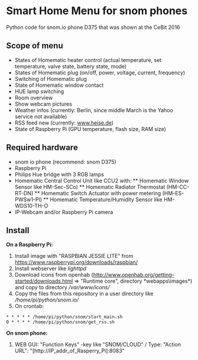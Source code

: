 Smart Home Menu for snom phones
===============================

Python code for snom.io phone D375 that was shown at the CeBit 2016

Scope of menu
-------------
* States of Homematic heater control (actual temperature, set temperature, valve state, battery state, mode)
* States of Homematic plug (on/off, power, voltage, current, frequency)
* Switching of Homematic plug
* State of Homematic window contact
* HUE lamp switching
* Room overview
* Show webcam pictures
* Weather infos (currently: Berlin, since middle March is the Yahoo service not available)
* RSS feed new (currently: www.heise.de)
* State of Raspberry Pi (GPU temperature, flash size, RAM size)


Required hardware
-----------------
* snom io phone (recommend: snom D375)
* Raspberry Pi
* Philips Hue bridge with 3 RGB lamps
* Homematic Central Control Unit like CCU2 with:
** Homematic Window Sensor like HM-Sec-SCo)
** Homematic Radiator Thermostat (HM-CC-RT-DN)
** Homematic Switch Actuator with power metering (HM-ES-PWSw1-Pl)
** Homematic Temperature/Humidity Sensor like HM-WDS10-TH-O
* IP-Webcam and/or Raspberry Pi camera


Install
-------

**On a Raspberry Pi:**
 1. Install image with "RASPBIAN JESSIE LITE" from https://www.raspberrypi.org/downloads/raspbian/ 
 2. Install webserver like *lighttpd* 
 3. Download icons from openhab (http://www.openhab.org/getting-started/downloads.html => "Runtime core", directory *webapps\images\*) and copy to directory */var/www/icons/* 
 4. Copy the files from this repository in a user directory like */home/pi/python/snom.io/*  
 5. On crontab:
```
* * * * * /home/pi/python/snom/start_main.sh
0 * * * * /home/pi/python/snom/get_rss.sh
```

**On snom phone:**
 1. WEB GUI: "Function Keys" -key like "SNOM/CLOUD" / Type: "Action URL": "[http://IP_addr_of_Rasperry_Pi]:8083"
 


